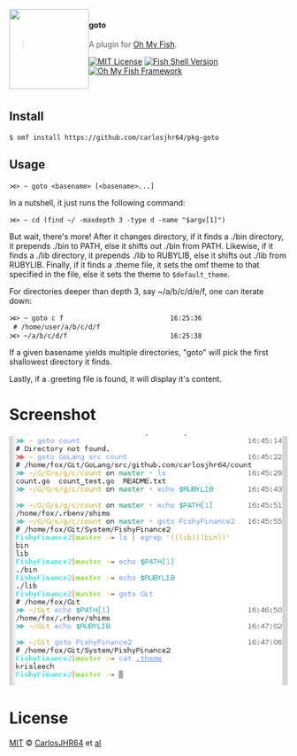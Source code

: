<img src="https://cdn.rawgit.com/oh-my-fish/oh-my-fish/e4f1c2e0219a17e2c748b824004c8d0b38055c16/docs/logo.svg" align="left" width="144px" height="144px"/>

#### goto
> A plugin for [Oh My Fish][omf-link].

[![MIT License](https://img.shields.io/badge/license-MIT-007EC7.svg?style=flat-square)](/LICENSE)
[![Fish Shell Version](https://img.shields.io/badge/fish-v2.2.0-007EC7.svg?style=flat-square)](http://fishshell.com)
[![Oh My Fish Framework](https://img.shields.io/badge/Oh%20My%20Fish-Framework-007EC7.svg?style=flat-square)](https://www.github.com/oh-my-fish/oh-my-fish)

<br/>

## Install

```fish
$ omf install https://github.com/carlosjhr64/pkg-goto
```
## Usage

```fish
⋊> ~ goto <basename> [<basename>...]
```

In a nutshell, it just runs the following command:

```fish
⋊> ~ cd (find ~/ -maxdepth 3 -type d -name "$argv[1]")
```

But wait, there's more!  After it changes directory,
if it finds a ./bin directory, it prepends ./bin to PATH, else
it shifts out ./bin from PATH.
Likewise, if it finds a ./lib directory, it prepends ./lib to RUBYLIB, else
it shifts out ./lib from RUBYLIB.
Finally, if it finds a .theme file, it sets the omf theme to that specified in the file, else
it sets the theme to `$default_theme`.

For directories deeper than depth 3, say ~/a/b/c/d/e/f, one can iterate down:

```fish
⋊> ~ goto c f                           16:25:36
 # /home/user/a/b/c/d/f
⋊> ~/a/b/c/d/f                          16:25:38
```

If a given basename yields multiple directories,
"goto" will pick the first shallowest directory it finds.

Lastly, if a .greeting file is found, it will display it's content.

# Screenshot

<p align="center">
<img src="goto.png">
</p>

# License

[MIT][mit] © [CarlosJHR64][author] et [al][contributors]


[mit]:            http://opensource.org/licenses/MIT
[author]:         http://github.com/carlosjhr64
[contributors]:   https://github.com/carlosjhr64/pkg-goto/graphs/contributors
[omf-link]:       https://www.github.com/oh-my-fish/oh-my-fish

[license-badge]:  https://img.shields.io/badge/license-MIT-007EC7.svg?style=flat-square
